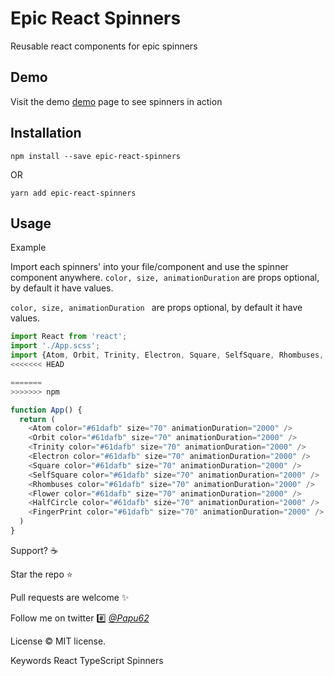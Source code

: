 # Epic React Spinners

Reusable react components for epic spinners

## Demo
Visit the demo [demo](https://p4pupro.github.io/epic-react-spinners/) page to see spinners in action

## Installation
``` npm install --save epic-react-spinners ```

OR

``` yarn add epic-react-spinners ```

## Usage
Example

Import each spinners' into your file/component and use the spinner component anywhere.
```color, size, animationDuration``` are props optional, by default it have values.

```color, size, animationDuration ``` are props optional, by default it have values. 

```javascript
import React from 'react';
import './App.scss';
import {Atom, Orbit, Trinity, Electron, Square, SelfSquare, Rhombuses, Flower, HalfCircle, FingerPrint} from 'epic-react-spinners';
<<<<<<< HEAD

=======
>>>>>>> npm

function App() {
  return (
    <Atom color="#61dafb" size="70" animationDuration="2000" />
    <Orbit color="#61dafb" size="70" animationDuration="2000" />
    <Trinity color="#61dafb" size="70" animationDuration="2000" />
    <Electron color="#61dafb" size="70" animationDuration="2000" />
    <Square color="#61dafb" size="70" animationDuration="2000" />
    <SelfSquare color="#61dafb" size="70" animationDuration="2000" />
    <Rhombuses color="#61dafb" size="70" animationDuration="2000" />
    <Flower color="#61dafb" size="70" animationDuration="2000" />
    <HalfCircle color="#61dafb" size="70" animationDuration="2000" />
    <FingerPrint color="#61dafb" size="70" animationDuration="2000" />
  )
}
```

Support? :coffee:

Star the repo ⭐️

Pull requests are welcome :sparkles:

Follow me on twitter :hash: [*@Papu62*](https://twitter.com/Papu62)

License :copyright: MIT license.

Keywords
    React TypeScript Spinners


